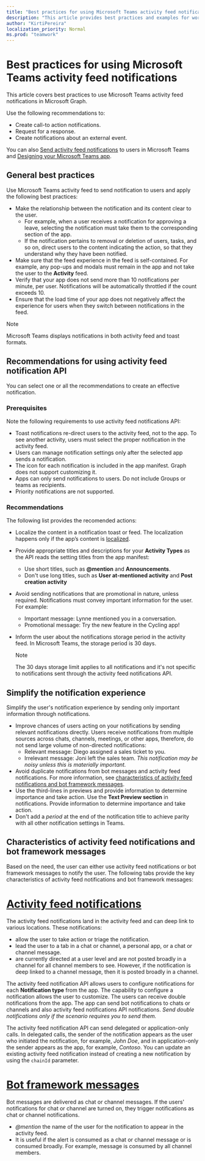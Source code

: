 ```yaml
---
title: "Best practices for using Microsoft Teams activity feed notifications"
description: "This article provides best practices and examples for working with activity feed notifications in Microsoft Graph."
author: "KirtiPereira"
localization_priority: Normal
ms.prod: "teamwork"
---
```


# Best practices for using Microsoft Teams activity feed notifications

This article covers best practices to use Microsoft Teams activity feed notifications in Microsoft Graph.

Use the following recommendations to:

* Create call-to action notifications.
* Request for a response.
* Create notifications about an external event.

You can also [Send activity feed notifications](teams-send-activityfeednotifications.md) to users in Microsoft Teams and [Designing your Microsoft Teams app](/platform/concepts/design/design-teams-app-overview).

## General best practices

Use Microsoft Teams activity feed to send notification to users and apply the following best practices:

* Make the relationship between the notification and its content clear to the user.
    * For example, when a user receives a notification for approving a leave, selecting the notification must take them to the corresponding section of the app.
    * If the notification pertains to removal or deletion of users, tasks, and so on, direct users to the content indicating the action, so that they understand why they have been notified.
* Make sure that the feed experience in the feed is self-contained. For example, any pop-ups and modals must remain in the app and not take the user to the **Activity** feed.
* Verify that your app does not send more than 10 notifications per minute, per user. Notifications will be automatically throttled if the count exceeds 10.
* Ensure that the load time of your app does not negatively affect the experience for users when they switch between notifications in the feed.

> [!NOTE]
> Microsoft Teams displays notifications in both activity feed and toast formats.

## Recommendations for using activity feed notification API

You can select one or all the recommendations to create an effective notification.

### Prerequisites

Note the following requirements to use activity feed notifications API:
  * Toast notifications re-direct users to the activity feed, not to the app. To see another activity, users must select the proper notification in the activity feed.
  * Users can manage notification settings only after the selected app sends a notification.
  * The icon for each notification is included in the app manifest. Graph does not support customizing it.
  * Apps can only send notifications to users. Do not include Groups or teams as recipients.
  * Priority notifications are not supported.

### Recommendations

The following list provides the recomended actions:
* Localize the content in a notification toast or feed. The localization happens only if the app’s content is [localized](/platform/concepts/build-and-test/apps-localization).
* Provide appropriate titles and descriptions for your **Activity Types** as the API reads the setting titles from the app manifest: 
  * Use short titles, such as **@mention** and **Announcements**.
  * Don't use long titles, such as **User at-mentioned activity** and **Post creation activity**
* Avoid sending notifications that are promotional in nature, unless required. Notifications must convey important information for the user. For example:
  * Important message: Lynne mentioned you in a conversation.
  * Promotional message: Try the new feature in the Cycling app!
* Inform the user about the notifications storage period in the activity feed. In Microsoft Teams, the storage period is 30 days.

  > [!NOTE]
  > The 30 days storage limit applies to all notifications and it's not specific to notifications sent through the activity feed notifications API.

## Simplify the notification experience

Simplify the user's notification experience by sending only important information through notifications.

* Improve chances of users acting on your notifications by sending relevant notifications directly. Users receive notifications from multiple sources across chats, channels, meetings, or other apps, therefore, do not send large volume of non-directed notifications:
  * Relevant message: Diego assigned a sales ticket to you.
  * Irrelevant message: Joni left the sales team. *This notification may be noisy unless this is materially important.*
* Avoid duplicate notifications from bot messages and activity feed notifications. For more information, see [characteristics of activity feed notifications and bot framework messages](#characteristics-of-activity-feed-notifications-and-bot-framework-messages).
* Use the third-lines in previews and provide information to determine importance and take action. Use the **Text Preview section** in notifications. Provide information to determine importance and take action.
* Don't add a *period* at the end of the notification title to achieve parity with all other notification settings in Teams.

## Characteristics of activity feed notifications and bot framework messages

Based on the need, the user can either use activity feed notifications or bot framework messages to notify the user. The following tabs provide the key characteristics of activity feed notifications and bot framework messages:

 # [Activity feed notifications](#tab/activityfeednotifications)

The activity feed notifications land in the activity feed and can deep link to various locations. These notifications: 
* allow the user to take action or triage the notification.
* lead the user to a tab in a chat or channel, a personal app, or a chat or channel message. 
* are currently directed at a user level and are not posted broadly in a channel for all channel members to see. However, if the notification is deep linked to a channel message, then it is posted broadly in a channel.

The activity feed notification API allows users to configure notifications for each **Notification type** from the app. The capability to configure a notification allows the user to customize. The users can receive double notifications from the app. The app can send bot notifications to chats or channels and also activity feed notifications API notifications. *Send double notifications only if the scenario requires you to send them.* 

The activity feed notification API can send delegated or application-only calls. In delegated calls, the sender of the notification appears as the user who initiated the notification, for example, *John Doe*, and in application-only the sender appears as the app, for example, *Contoso*.
You can update an existing activity feed notification instead of creating a new notification by using the `chainId` parameter.

# [Bot framework messages ](#tab/botframeworkmessages)

 Bot messages are delivered as chat or channel messages. If the users' notifications for chat or channel are turned on, they trigger notifications as chat or channel notifications.

* *@mention* the name of the user for the notification to appear in the activity feed.
* It is useful if the alert is consumed as a chat or channel message or is consumed broadly. For example, message is consumed by all channel members.
